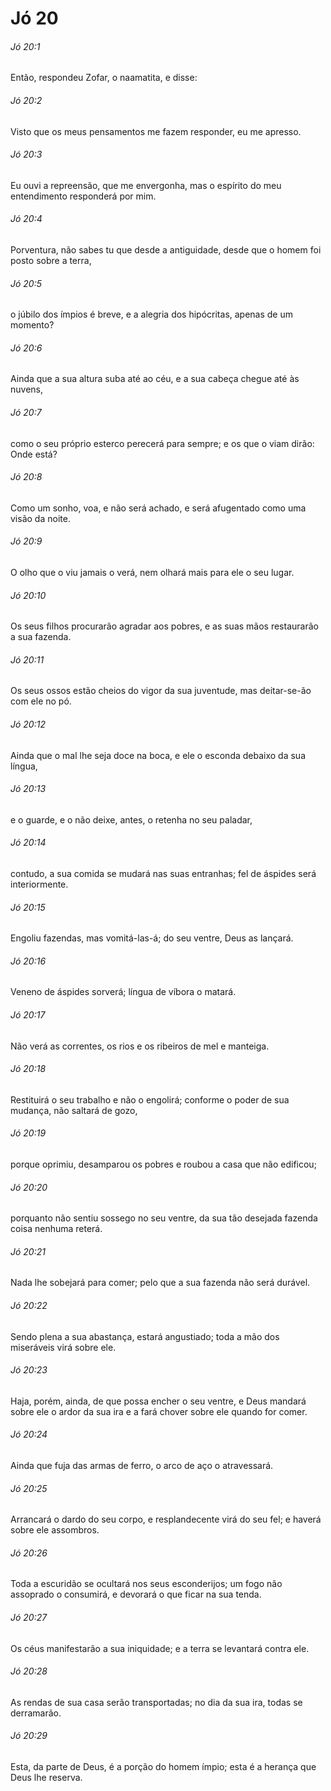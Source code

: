 # Jó 20

###### Jó 20:1

Então, respondeu Zofar, o naamatita, e disse:

###### Jó 20:2

Visto que os meus pensamentos me fazem responder, eu me apresso.

###### Jó 20:3

Eu ouvi a repreensão, que me envergonha, mas o espírito do meu entendimento responderá por mim.

###### Jó 20:4

Porventura, não sabes tu que desde a antiguidade, desde que o homem foi posto sobre a terra,

###### Jó 20:5

o júbilo dos ímpios é breve, e a alegria dos hipócritas, apenas de um momento?

###### Jó 20:6

Ainda que a sua altura suba até ao céu, e a sua cabeça chegue até às nuvens,

###### Jó 20:7

como o seu próprio esterco perecerá para sempre; e os que o viam dirão: Onde está?

###### Jó 20:8

Como um sonho, voa, e não será achado, e será afugentado como uma visão da noite.

###### Jó 20:9

O olho que o viu jamais o verá, nem olhará mais para ele o seu lugar.

###### Jó 20:10

Os seus filhos procurarão agradar aos pobres, e as suas mãos restaurarão a sua fazenda.

###### Jó 20:11

Os seus ossos estão cheios do vigor da sua juventude, mas deitar-se-ão com ele no pó.

###### Jó 20:12

Ainda que o mal lhe seja doce na boca, e ele o esconda debaixo da sua língua,

###### Jó 20:13

e o guarde, e o não deixe, antes, o retenha no seu paladar,

###### Jó 20:14

contudo, a sua comida se mudará nas suas entranhas; fel de áspides será interiormente.

###### Jó 20:15

Engoliu fazendas, mas vomitá-las-á; do seu ventre, Deus as lançará.

###### Jó 20:16

Veneno de áspides sorverá; língua de víbora o matará.

###### Jó 20:17

Não verá as correntes, os rios e os ribeiros de mel e manteiga.

###### Jó 20:18

Restituirá o seu trabalho e não o engolirá; conforme o poder de sua mudança, não saltará de gozo,

###### Jó 20:19

porque oprimiu, desamparou os pobres e roubou a casa que não edificou;

###### Jó 20:20

porquanto não sentiu sossego no seu ventre, da sua tão desejada fazenda coisa nenhuma reterá.

###### Jó 20:21

Nada lhe sobejará para comer; pelo que a sua fazenda não será durável.

###### Jó 20:22

Sendo plena a sua abastança, estará angustiado; toda a mão dos miseráveis virá sobre ele.

###### Jó 20:23

Haja, porém, ainda, de que possa encher o seu ventre, e Deus mandará sobre ele o ardor da sua ira e a fará chover sobre ele quando for comer.

###### Jó 20:24

Ainda que fuja das armas de ferro, o arco de aço o atravessará.

###### Jó 20:25

Arrancará o dardo do seu corpo, e resplandecente virá do seu fel; e haverá sobre ele assombros.

###### Jó 20:26

Toda a escuridão se ocultará nos seus esconderijos; um fogo não assoprado o consumirá, e devorará o que ficar na sua tenda.

###### Jó 20:27

Os céus manifestarão a sua iniquidade; e a terra se levantará contra ele.

###### Jó 20:28

As rendas de sua casa serão transportadas; no dia da sua ira, todas se derramarão.

###### Jó 20:29

Esta, da parte de Deus, é a porção do homem ímpio; esta é a herança que Deus lhe reserva.

